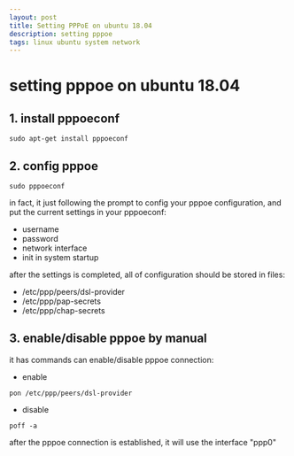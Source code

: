 ```yaml
---
layout: post
title: Setting PPPoE on ubuntu 18.04
description: setting pppoe
tags: linux ubuntu system network
---
```


# setting pppoe on ubuntu 18.04

## 1. install pppoeconf
```shell
sudo apt-get install pppoeconf
```

## 2. config pppoe
```shell
sudo pppoeconf
```
in fact, it just following the prompt to config your pppoe configuration, and put the current settings in your pppoeconf:
* username
* password
* network interface
* init in system startup

after the settings is completed, all of configuration should be stored in files:
* /etc/ppp/peers/dsl-provider
* /etc/ppp/pap-secrets
* /etc/ppp/chap-secrets

## 3. enable/disable pppoe by manual
it has commands can enable/disable pppoe connection:
* enable

```shell
pon /etc/ppp/peers/dsl-provider
```

* disable

```shell
poff -a
```
after the pppoe connection is established, it will use the interface "ppp0"
